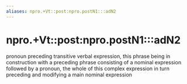 ```yaml
---
aliases: npro.+Vt::post:npro.postN1:::adN2
---
```

# npro.+Vt::post:npro.postN1:::adN2

pronoun preceding transitive verbal expression, this phrase being in construction with a preceding phrase consisting of a nominal expression followed by a pronoun, the whole of this complex expression in turn preceding and modifying a main nominal expression
> 